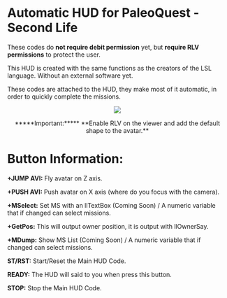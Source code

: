 # Automatic HUD for PaleoQuest - Second Life

These codes do **not require debit permission** yet, but **require RLV permissions** to protect the user.

This HUD is created with the same functions as the creators of the LSL language. Without an external software yet.

These codes are attached to the HUD, they make most of it automatic, in order to quickly complete the missions.

<p align="center">
  <img src="https://drive.google.com/uc?export=view&id=1RHegDJc2bzZOIKUwGQJXjxZOiIyB5rSw">
</p>

<div align="center">
    *****Important:***** **Enable RLV on the viewer and add the default shape to the avatar.**
</div>

# Button Information:

**+JUMP AVI:** Fly avatar on Z axis.

**+PUSH AVI:** Push avatar on X axis (where do you focus with the camera).

**+MSelect:** Set MS with an llTextBox (Coming Soon) / A numeric variable that if changed can select missions.

**+GetPos:** This will output owner position, it is output with llOwnerSay.

**+MDump:** Show MS List (Coming Soon) / A numeric variable that if changed can select missions.

**ST/RST:** Start/Reset the Main HUD Code.

**READY:** The HUD will said to you when press this button.

**STOP:** Stop the Main HUD Code.